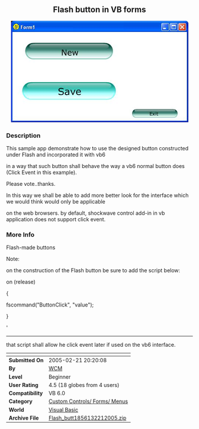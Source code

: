﻿<div align="center">

## Flash button in VB forms

<img src="PIC2005221201936262.JPG">
</div>

### Description

This sample app demonstrate how to use the designed button constructed under Flash and incorporated it with vb6

in a way that such button shall behave the way a vb6 normal button does (Click Event in this example).

Please vote..thanks.

In this way we shall be able to add more better look for the interface which we would think would only be applicable

on the web browsers. by default, shockwave control add-in in vb application does not support click event.
 
### More Info
 
Flash-made buttons

Note:

on the construction of the Flash button be sure to add the script below:

on (release)

{

fscommand("ButtonClick", "value");

}

'

----

that script shall allow he click event later if used on the vb6 interface.


<span>             |<span>
---                |---
**Submitted On**   |2005-02-21 20:20:08
**By**             |[WCM](https://github.com/Planet-Source-Code/PSCIndex/blob/master/ByAuthor/wcm.md)
**Level**          |Beginner
**User Rating**    |4.5 (18 globes from 4 users)
**Compatibility**  |VB 6\.0
**Category**       |[Custom Controls/ Forms/  Menus](https://github.com/Planet-Source-Code/PSCIndex/blob/master/ByCategory/custom-controls-forms-menus__1-4.md)
**World**          |[Visual Basic](https://github.com/Planet-Source-Code/PSCIndex/blob/master/ByWorld/visual-basic.md)
**Archive File**   |[Flash\_butt1856132212005\.zip](https://github.com/Planet-Source-Code/wcm-flash-button-in-vb-forms__1-59002/archive/master.zip)








